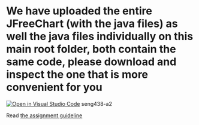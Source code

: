 # We have uploaded the entire JFreeChart (with the java files) as well the java files individually on this main root folder, both contain the same code, please download and inspect the one that is more convenient for you


[![Open in Visual Studio Code](https://classroom.github.com/assets/open-in-vscode-c66648af7eb3fe8bc4f294546bfd86ef473780cde1dea487d3c4ff354943c9ae.svg)](https://classroom.github.com/online_ide?assignment_repo_id=9997056&assignment_repo_type=AssignmentRepo)
seng438-a2

Read [the assignment guideline](seng438-a2.md) 
